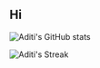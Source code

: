 ## Hi

<!--
**SavageSanta11/SavageSanta11** is a ✨ _special_ ✨ repository because its `README.md` (this file) appears on your GitHub profile.

Here are some ideas to get you started:

- 🔭 I’m currently working on ...
- 🌱 I’m currently learning ...
- 👯 I’m looking to collaborate on ...
- 🤔 I’m looking for help with ...
- 💬 Ask me about ...
- 📫 How to reach me: ...
- 😄 Pronouns: ...
- ⚡ Fun fact: ...
-->

![Aditi's GitHub stats](https://github-readme-stats.vercel.app/api?username=SavageSanta11&show_icons=true&theme=blue-green)

![Aditi's Streak](https://github-readme-streak-stats.herokuapp.com/?user=SavageSanta11&theme=blue-green&hide_border=false)

